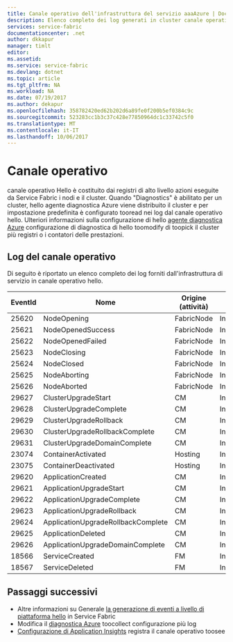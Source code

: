 ```yaml
---
title: Canale operativo dell'infrastruttura del servizio aaaAzure | Documenti Microsoft
description: Elenco completo dei log generati in cluster canale operative di Azure Service Fabric hello.
services: service-fabric
documentationcenter: .net
author: dkkapur
manager: timlt
editor: 
ms.assetid: 
ms.service: service-fabric
ms.devlang: dotnet
ms.topic: article
ms.tgt_pltfrm: NA
ms.workload: NA
ms.date: 07/19/2017
ms.author: dekapur
ms.openlocfilehash: 358782420ed62b202d6a89fe0f200b5ef0384c9c
ms.sourcegitcommit: 523283cc1b3c37c428e77850964dc1c33742c5f0
ms.translationtype: MT
ms.contentlocale: it-IT
ms.lasthandoff: 10/06/2017
---
```

# <a name="operational-channel"></a>Canale operativo 

canale operativo Hello è costituito dai registri di alto livello azioni eseguite da Service Fabric i nodi e il cluster. Quando "Diagnostics" è abilitato per un cluster, hello agente diagnostica Azure viene distribuito il cluster e per impostazione predefinita è configurato tooread nei log dal canale operativo hello. Ulteriori informazioni sulla configurazione di hello [agente diagnostica Azure](service-fabric-diagnostics-event-aggregation-wad.md) configurazione di diagnostica di hello toomodify di toopick il cluster più registri o i contatori delle prestazioni. 

## <a name="operational-channel-logs"></a>Log del canale operativo 

Di seguito è riportato un elenco completo dei log forniti dall'infrastruttura di servizio in canale operativo hello. 

| EventId | Nome | Origine (attività) | Level |
| --- | --- | --- | --- |
| 25620 | NodeOpening | FabricNode | Informazioni |
| 25621 | NodeOpenedSuccess | FabricNode | Informazioni |
| 25622 | NodeOpenedFailed | FabricNode | Informazioni |
| 25623 | NodeClosing | FabricNode | Informazioni |
| 25624 | NodeClosed | FabricNode | Informazioni |
| 25625 | NodeAborting | FabricNode | Informazioni |
| 25626 | NodeAborted | FabricNode | Informazioni |
| 29627 | ClusterUpgradeStart | CM | Informazioni |
| 29628 | ClusterUpgradeComplete | CM | Informazioni |
| 29629 | ClusterUpgradeRollback | CM | Informazioni |
| 29630 | ClusterUpgradeRollbackComplete | CM | Informazioni |
| 29631 | ClusterUpgradeDomainComplete | CM | Informazioni |
| 23074 | ContainerActivated | Hosting | Informazioni |
| 23075 | ContainerDeactivated | Hosting | Informazioni |
| 29620 | ApplicationCreated | CM | Informazioni |
| 29621 | ApplicationUpgradeStart | CM | Informazioni |
| 29622 | ApplicationUpgradeComplete | CM | Informazioni |
| 29623 | ApplicationUpgradeRollback | CM | Informazioni |
| 29624 | ApplicationUpgradeRollbackComplete | CM | Informazioni |
| 29625 | ApplicationDeleted | CM | Informazioni |
| 29626 | ApplicationUpgradeDomainComplete | CM | Informazioni |
| 18566 | ServiceCreated | FM | Informazioni |
| 18567 | ServiceDeleted | FM | Informazioni |

## <a name="next-steps"></a>Passaggi successivi

* Altre informazioni su Generale [la generazione di eventi a livello di piattaforma hello](service-fabric-diagnostics-event-generation-infra.md) in Service Fabric
* Modifica il [diagnostica Azure](service-fabric-diagnostics-event-aggregation-wad.md) toocollect configurazione più log
* [Configurazione di Application Insights](service-fabric-diagnostics-event-analysis-appinsights.md) registra il canale operativo toosee
